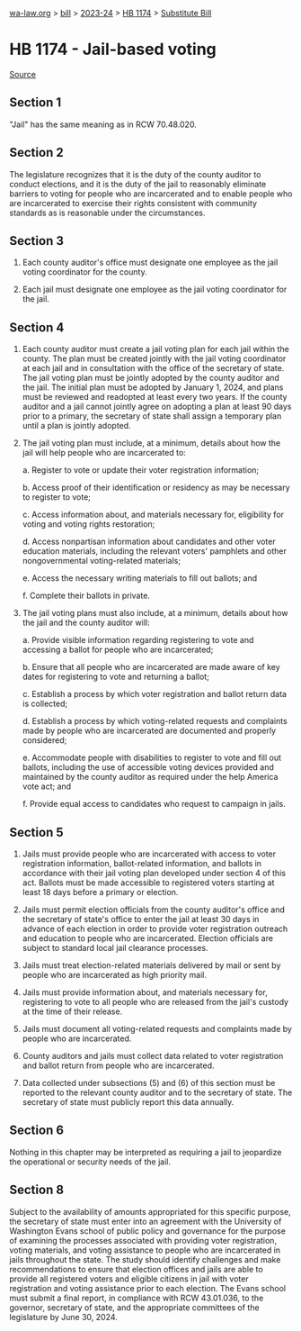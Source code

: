 [wa-law.org](/) > [bill](/bill/) > [2023-24](/bill/2023-24/) > [HB 1174](/bill/2023-24/hb/1174/) > [Substitute Bill](/bill/2023-24/hb/1174/S/)

# HB 1174 - Jail-based voting

[Source](http://lawfilesext.leg.wa.gov/biennium/2023-24/Pdf/Bills/House%20Bills/1174-S.pdf)

## Section 1
"Jail" has the same meaning as in RCW 70.48.020.

## Section 2
The legislature recognizes that it is the duty of the county auditor to conduct elections, and it is the duty of the jail to reasonably eliminate barriers to voting for people who are incarcerated and to enable people who are incarcerated to exercise their rights consistent with community standards as is reasonable under the circumstances.

## Section 3
1. Each county auditor's office must designate one employee as the jail voting coordinator for the county.

2. Each jail must designate one employee as the jail voting coordinator for the jail.

## Section 4
1. Each county auditor must create a jail voting plan for each jail within the county. The plan must be created jointly with the jail voting coordinator at each jail and in consultation with the office of the secretary of state. The jail voting plan must be jointly adopted by the county auditor and the jail. The initial plan must be adopted by January 1, 2024, and plans must be reviewed and readopted at least every two years. If the county auditor and a jail cannot jointly agree on adopting a plan at least 90 days prior to a primary, the secretary of state shall assign a temporary plan until a plan is jointly adopted.

2. The jail voting plan must include, at a minimum, details about how the jail will help people who are incarcerated to:

    a. Register to vote or update their voter registration information;

    b. Access proof of their identification or residency as may be necessary to register to vote;

    c. Access information about, and materials necessary for, eligibility for voting and voting rights restoration;

    d. Access nonpartisan information about candidates and other voter education materials, including the relevant voters' pamphlets and other nongovernmental voting-related materials;

    e. Access the necessary writing materials to fill out ballots; and

    f. Complete their ballots in private.

3. The jail voting plans must also include, at a minimum, details about how the jail and the county auditor will:

    a. Provide visible information regarding registering to vote and accessing a ballot for people who are incarcerated;

    b. Ensure that all people who are incarcerated are made aware of key dates for registering to vote and returning a ballot;

    c. Establish a process by which voter registration and ballot return data is collected;

    d. Establish a process by which voting-related requests and complaints made by people who are incarcerated are documented and properly considered;

    e. Accommodate people with disabilities to register to vote and fill out ballots, including the use of accessible voting devices provided and maintained by the county auditor as required under the help America vote act; and

    f. Provide equal access to candidates who request to campaign in jails.

## Section 5
1. Jails must provide people who are incarcerated with access to voter registration information, ballot-related information, and ballots in accordance with their jail voting plan developed under section 4 of this act. Ballots must be made accessible to registered voters starting at least 18 days before a primary or election.

2. Jails must permit election officials from the county auditor's office and the secretary of state's office to enter the jail at least 30 days in advance of each election in order to provide voter registration outreach and education to people who are incarcerated. Election officials are subject to standard local jail clearance processes.

3. Jails must treat election-related materials delivered by mail or sent by people who are incarcerated as high priority mail.

4. Jails must provide information about, and materials necessary for, registering to vote to all people who are released from the jail's custody at the time of their release.

5. Jails must document all voting-related requests and complaints made by people who are incarcerated.

6. County auditors and jails must collect data related to voter registration and ballot return from people who are incarcerated.

7. Data collected under subsections (5) and (6) of this section must be reported to the relevant county auditor and to the secretary of state. The secretary of state must publicly report this data annually.

## Section 6
Nothing in this chapter may be interpreted as requiring a jail to jeopardize the operational or security needs of the jail.

## Section 8
Subject to the availability of amounts appropriated for this specific purpose, the secretary of state must enter into an agreement with the University of Washington Evans school of public policy and governance for the purpose of examining the processes associated with providing voter registration, voting materials, and voting assistance to people who are incarcerated in jails throughout the state. The study should identify challenges and make recommendations to ensure that election offices and jails are able to provide all registered voters and eligible citizens in jail with voter registration and voting assistance prior to each election. The Evans school must submit a final report, in compliance with RCW 43.01.036, to the governor, secretary of state, and the appropriate committees of the legislature by June 30, 2024.
